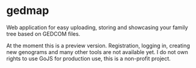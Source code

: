 # gedmap
Web application for easy uploading, storing and showcasing your family tree based on GEDCOM files.

At the moment this is a preview version. Registration, logging in, creating new genograms and many other tools are not available yet. I do not own rights to use GoJS for production use, this is a non-profit project.
